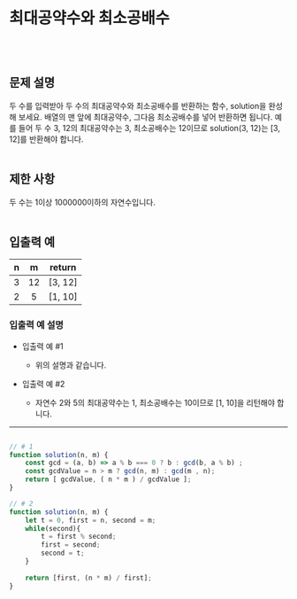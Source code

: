 # 최대공약수와 최소공배수
<br/>
<br/>

## 문제 설명
두 수를 입력받아 두 수의 최대공약수와 최소공배수를 반환하는 함수, solution을 완성해 보세요. 
배열의 맨 앞에 최대공약수, 그다음 최소공배수를 넣어 반환하면 됩니다. 
예를 들어 두 수 3, 12의 최대공약수는 3, 최소공배수는 12이므로 solution(3, 12)는 [3, 12]를 반환해야 합니다.
<br/>
<br/>

## 제한 사항
두 수는 1이상 1000000이하의 자연수입니다.
<br/>
<br/>

## 입출력 예
| n | m | return |
| :---: | :---: | :---: |
| 3 | 12 | [3, 12] |
| 2 | 5 | [1, 10] |

### 입출력 예 설명
- 입출력 예 #1
	- 위의 설명과 같습니다.

- 입출력 예 #2
	- 자연수 2와 5의 최대공약수는 1, 최소공배수는 10이므로 [1, 10]을 리턴해야 합니다.
	
---

```javascript

// # 1
function solution(n, m) {
	const gcd = (a, b) => a % b === 0 ? b : gcd(b, a % b) ;
	const gcdValue = n > m ? gcd(n, m) : gcd(m , n);
	return [ gcdValue, ( n * m ) / gcdValue ];
}

// # 2
function solution(n, m) {
	let t = 0, first = n, second = m;
	while(second){
		t = first % second;
		first = second;
		second = t;
	}
	
	return [first, (n * m) / first];
}

```